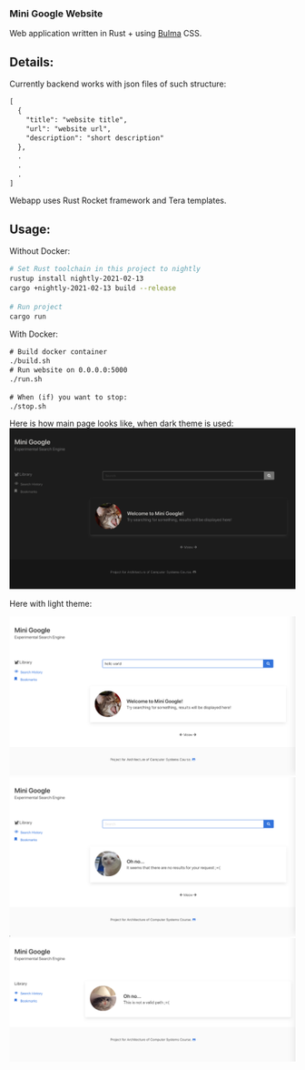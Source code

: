 ### Mini Google Website
Web application written in Rust + using [Bulma](https://github.com/jgthms/bulma) CSS.

## Details:
Currently backend works with json files of such structure:
```
[
  {
    "title": "website title",
    "url": "website url",
    "description": "short description"
  },
  .
  .
  .
]
```

Webapp uses Rust Rocket framework and Tera templates.

## Usage:

Without Docker:
```bash
# Set Rust toolchain in this project to nightly
rustup install nightly-2021-02-13
cargo +nightly-2021-02-13 build --release

# Run project
cargo run
```
With Docker:
```
# Build docker container
./build.sh
# Run website on 0.0.0.0:5000
./run.sh

# When (if) you want to stop:
./stop.sh
```


Here is how main page looks like, when dark theme is used:
![dark main page of the web app (has a cat)](../images/dark_home_page.png)

Here with light theme:

![main page of the web app (has a cat)](../images/home_page.png)
![search page of the web app (has a cat)](../images/empty_page.png)
![error page of the web app (has a cat)](../images/error.png)
